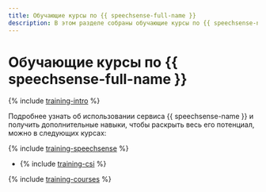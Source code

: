 ```yaml
---
title: Обучающие курсы по {{ speechsense-full-name }}
description: В этом разделе собраны обучающие курсы по {{ speechsense-name }}.
---
```


# Обучающие курсы по {{ speechsense-full-name }}

{% include [training-intro](../_includes/training/training-intro.md) %}

Подробнее узнать об использовании сервиса {{ speechsense-name }} и получить дополнительные навыки, чтобы раскрыть весь его потенциал, можно в следующих курсах:

{% include [training-speechsense](../_includes/training/training-speechsense.md) %}

* {% include [training-csi](../_includes/training/training-csi.md) %}

{% include [training-courses](../_includes/training/training-courses.md) %}